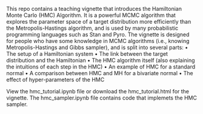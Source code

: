 This repo contains a teaching vignette that introduces the Hamiltonian Monte Carlo (HMC) Algorithm. It is a powerful MCMC algorithm that explores the parameter space of a target distribution more efficiently than the Metropolis-Hastings algorithm, and is used by many probabilistic programming languages such as Stan and Pyro.
The vignette is designed for people who have some knowledge in MCMC algorithms (i.e., knowing Metropolis-Hastings and Gibbs sampler), and is split into several parts:
• The setup of a Hamiltonian system
• The link between the target distribution and the Hamiltonian
• The HMC algorithm itself (also explaining the intuitions of each step in the HMC)
• An example of HMC for a standard normal
• A comparison between HMC and MH for a bivariate normal
• The effect of hyper-parameters of the HMC

View the hmc_tutorial.ipynb file or download the hmc_tutorial.html for the vignette.
The hmc_sampler.ipynb file contains code that implemets the HMC sampler.